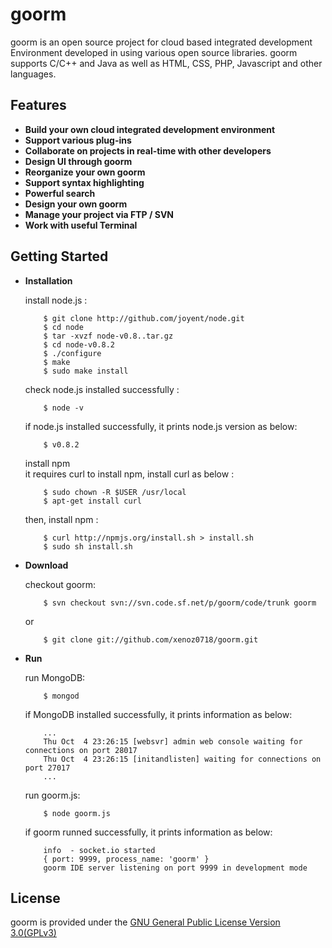 goorm
=========================

goorm is an open source project for cloud based integrated development Environment developed in using various open source libraries. goorm supports C/C++ and Java as well as HTML, CSS, PHP, Javascript and other languages.

Features
--------

* **Build your own cloud integrated development environment**
* **Support various plug-ins**
* **Collaborate on projects in real-time with other developers**
* **Design UI through goorm**
* **Reorganize your own goorm**
* **Support syntax highlighting**
* **Powerful search**
* **Design your own goorm**
* **Manage your project via FTP / SVN**
* **Work with useful Terminal**

Getting Started
---------------

* **Installation**

  install node.js :

          $ git clone http://github.com/joyent/node.git
          $ cd node
          $ tar -xvzf node-v0.8..tar.gz
          $ cd node-v0.8.2
          $ ./configure
          $ make
          $ sudo make install

  check node.js installed successfully :
  
          $ node -v
          
  if node.js installed successfully, it prints node.js version as below:
  
          $ v0.8.2

  install npm   
  it requires curl to install npm, install curl as below :
        
          $ sudo chown -R $USER /usr/local
          $ apt-get install curl
  
  then, install npm :
  
          $ curl http://npmjs.org/install.sh > install.sh
          $ sudo sh install.sh
  
* **Download**

  checkout goorm:
    
          $ svn checkout svn://svn.code.sf.net/p/goorm/code/trunk goorm 
          
  or
          
          $ git clone git://github.com/xenoz0718/goorm.git        

* **Run**

  run MongoDB:
    
          $ mongod
          
  if MongoDB installed successfully, it prints information as below:

          ...
          Thu Oct  4 23:26:15 [websvr] admin web console waiting for connections on port 28017
          Thu Oct  4 23:26:15 [initandlisten] waiting for connections on port 27017
          ...
        
  run goorm.js:
          
          $ node goorm.js
          
  if goorm runned successfully, it prints information as below:
  
          info  - socket.io started
          { port: 9999, process_name: 'goorm' }
          goorm IDE server listening on port 9999 in development mode
        
License
-------
goorm is provided under the [GNU General Public License Version 3.0(GPLv3)](http://gplv3.fsf.org/)